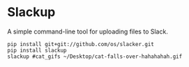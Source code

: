 # Slackup

A simple command-line tool for uploading files to Slack.

```
pip install git+git://github.com/os/slacker.git
pip install slackup
slackup #cat_gifs ~/Desktop/cat-falls-over-hahahahah.gif
```
